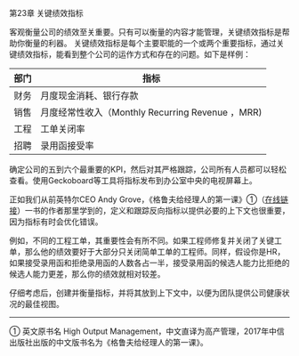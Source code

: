 第23章 关键绩效指标

客观衡量公司的绩效至关重要。只有可以衡量的内容才能管理，关键绩效指标是帮助你衡量的利器。 关键绩效指标是每个主要职能的一个或两个重要指标，通过关键绩效指标，能看到整个公司的运作方式和存在的问题。如下是样例：

| 部门 | 指标 |
| --- | --------- |
| 财务 | 月度现金消耗、银行存款 |
| 销售 | 月度经常性收入（Monthly Recurring Revenue ，MRR) |
| 工程 | 工单关闭率 |
| 招聘 | 录用函接受率 |

确定公司的五到六个最重要的KPI，然后对其严格跟踪，公司所有人员都可以轻松查看。使用Geckoboard等工具将指标发布到办公室中央的电视屏幕上。

正如我们从前英特尔CEO Andy Grove，《格鲁夫给经理人的第一课》①（[在线链接](https://blog.devtang.com/2016/06/06/high-output-management-summary/)）一书的作者那里学到的，定义和跟踪反向指标以提供必要的上下文也很重要，因为指标有时会优化错误。

例如，不同的工程工单，其重要性会有所不同。如果工程师修复并关闭了关键工单，那么他的绩效要好于大部分只关闭简单工单的工程师。同样，假设你是HR，如果接受录用函和拒绝录用函的人数各占一半，接受录用函的候选人能力比拒绝的候选人能力更差，那么你的绩效就相对较差。

仔细考虑后，创建并衡量指标，并将其放到上下文中，以便为团队提供公司健康状况的最佳视图。 

___
① 英文原书名 High Output Management，中文直译为高产管理，2017年中信出版社出版的中文版书名为《格鲁夫给经理人的第一课》。
